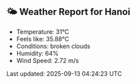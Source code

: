 <!-- WEATHER-START -->
## 🌤 Weather Report for Hanoi

- Temperature: 31°C
- Feels like: 35.88°C
- Conditions: broken clouds
- Humidity: 64%
- Wind Speed: 2.72 m/s

Last updated: 2025-09-13 04:24:23 UTC
<!-- WEATHER-END -->
